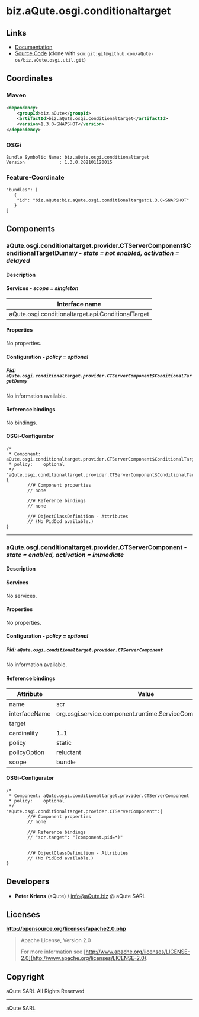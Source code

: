 # biz.aQute.osgi.conditionaltarget

## Links

* [Documentation](https://aQute.biz)
* [Source Code](https://github.com/aQute-os/biz.aQute.osgi.util) (clone with `scm:git:git@github.com/aQute-os/biz.aQute.osgi.util.git`)

## Coordinates

### Maven

```xml
<dependency>
    <groupId>biz.aQute</groupId>
    <artifactId>biz.aQute.osgi.conditionaltarget</artifactId>
    <version>1.3.0-SNAPSHOT</version>
</dependency>
```

### OSGi

```
Bundle Symbolic Name: biz.aQute.osgi.conditionaltarget
Version             : 1.3.0.202101120015
```

### Feature-Coordinate

```
"bundles": [
   {
    "id": "biz.aQute:biz.aQute.osgi.conditionaltarget:1.3.0-SNAPSHOT"
   }
]
```

## Components

### aQute.osgi.conditionaltarget.provider.CTServerComponent$ConditionalTargetDummy - *state = not enabled, activation = delayed*

#### Description

#### Services - *scope = singleton*

|Interface name |
|--- |
|aQute.osgi.conditionaltarget.api.ConditionalTarget |

#### Properties

No properties.

#### Configuration - *policy = optional*

##### Pid: `aQute.osgi.conditionaltarget.provider.CTServerComponent$ConditionalTargetDummy`

No information available.

#### Reference bindings

No bindings.

#### OSGi-Configurator


```
/*
 * Component: aQute.osgi.conditionaltarget.provider.CTServerComponent$ConditionalTargetDummy
 * policy:    optional
 */
"aQute.osgi.conditionaltarget.provider.CTServerComponent$ConditionalTargetDummy":{
        //# Component properties
        // none

        //# Reference bindings
        // none

        //# ObjectClassDefinition - Attributes
        // (No PidOcd available.)
}
```

---

### aQute.osgi.conditionaltarget.provider.CTServerComponent - *state = enabled, activation = immediate*

#### Description

#### Services

No services.

#### Properties

No properties.

#### Configuration - *policy = optional*

##### Pid: `aQute.osgi.conditionaltarget.provider.CTServerComponent`

No information available.

#### Reference bindings

|Attribute |Value |
|--- |--- |
|name |scr |
|interfaceName |org.osgi.service.component.runtime.ServiceComponentRuntime |
|target | |
|cardinality |1..1 |
|policy |static |
|policyOption |reluctant |
|scope |bundle |

#### OSGi-Configurator


```
/*
 * Component: aQute.osgi.conditionaltarget.provider.CTServerComponent
 * policy:    optional
 */
"aQute.osgi.conditionaltarget.provider.CTServerComponent":{
        //# Component properties
        // none

        //# Reference bindings
        // "scr.target": "(component.pid=*)"


        //# ObjectClassDefinition - Attributes
        // (No PidOcd available.)
}
```

## Developers

* **Peter Kriens** (aQute) / [info@aQute.biz](mailto:info@aQute.biz) @ aQute SARL

## Licenses

**http://opensource.org/licenses/apache2.0.php**
  > Apache License, Version 2.0
  >
  > For more information see [http://www.apache.org/licenses/LICENSE-2.0](http://www.apache.org/licenses/LICENSE-2.0).

## Copyright

aQute SARL All Rights Reserved

---
aQute SARL
